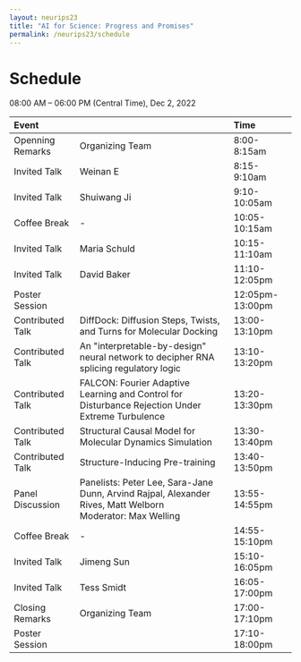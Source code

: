 ```yaml
---
layout: neurips23
title: "AI for Science: Progress and Promises"
permalink: /neurips23/schedule
---
```



# Schedule

08:00 AM – 06:00 PM (Central Time), Dec 2, 2022

| Event | | Time |
| :--- | --- | :--- |
| Openning Remarks | Organizing Team | 8:00-8:15am |
| Invited Talk | Weinan E | 8:15-9:10am |
| Invited Talk | Shuiwang Ji  | 9:10-10:05am |
| Coffee Break | - | 10:05-10:15am |
| Invited Talk | Maria Schuld | 10:15-11:10am |
| Invited Talk | David Baker | 11:10-12:05pm |
| Poster Session | | 12:05pm-13:00pm |
| Contributed Talk | DiffDock: Diffusion Steps, Twists, and Turns for Molecular Docking | 13:00-13:10pm |
| Contributed Talk | An "interpretable-by-design" neural network to decipher RNA splicing regulatory logic | 13:10-13:20pm |
| Contributed Talk | FALCON: Fourier Adaptive Learning and Control for Disturbance Rejection Under Extreme Turbulence | 13:20-13:30pm |
| Contributed Talk | Structural Causal Model for Molecular Dynamics Simulation | 13:30-13:40pm |
| Contributed Talk | Structure-Inducing Pre-training | 13:40-13:50pm |
| Panel Discussion | Panelists: Peter Lee, Sara-Jane Dunn, Arvind Rajpal, Alexander Rives, Matt Welborn <br>Moderator: Max Welling | 13:55-14:55pm |
| Coffee Break | - | 14:55-15:10pm |
| Invited Talk | Jimeng Sun | 15:10-16:05pm |
| Invited Talk | Tess Smidt | 16:05-17:00pm |
| Closing Remarks | Organizing Team | 17:00-17:10pm |
| Poster Session | | 17:10-18:00pm |


